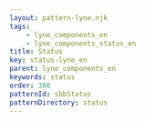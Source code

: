 ```yaml
---
layout: pattern-lyne.njk
tags: 
    - lyne_components_en
    - lyne_components_status_en
title: Status
key: status-lyne_en
parent: lyne_components_en
keywords: status
order: 380
patternId: sbbStatus
patternDirectory: status
---
```

